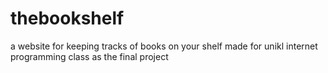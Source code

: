 # thebookshelf
a website for keeping tracks of books on your shelf made for unikl internet programming class as the final project
